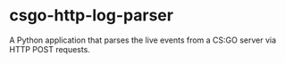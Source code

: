 # csgo-http-log-parser
A Python application that parses the live events from a CS:GO server via HTTP POST requests.
